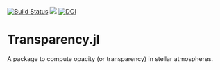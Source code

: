 [![Build Status][gha-img]][gha-url]  [![][codecov-img]][codecov-url] [![DOI][doi-img]][doi-url]


# Transparency.jl 

A package to compute opacity (or transparency) in stellar atmospheres.

[gha-img]: https://github.com/tiagopereira/Transparency.jl/workflows/CI/badge.svg
[gha-url]: https://github.com/tiagopereira/Transparency.jl/actions?query=workflow%3ACI


[codecov-img]: https://codecov.io/gh/tiagopereira/Transparency.jl/branch/main/graph/badge.svg
[codecov-url]: https://codecov.io/gh/tiagopereira/Transparency.jl


[doi-img]: https://zenodo.org/badge/297735082.svg
[doi-url]: https://zenodo.org/doi/10.5281/zenodo.4746629
